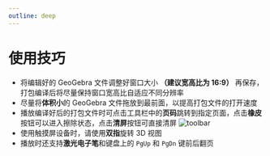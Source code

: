 ```yaml
---
outline: deep
---
```


# 使用技巧
- 将编辑好的 GeoGebra 文件调整好窗口大小 **（建议宽高比为 16:9）** 再保存，打包编译后将尽量保持窗口宽高比自适应不同分辨率
- 尽量将**体积小**的 GeoGebra 文件拖放到最前面，以提高打包文件的打开速度
- 播放编译好后的打包文件时可点击工具栏中的**页码**跳转到指定页面，点击**橡皮**按钮可以进入擦除状态，点击**清屏**按钮可直接清屏
  ![toolbar](/screenshots/toolbar.png)
- 使用触摸屏设备时，请使用**双指**旋转 3D 视图
- 播放时还支持**激光电子笔**和键盘上的 `PgUp` 和 `PgDn` 键前后翻页